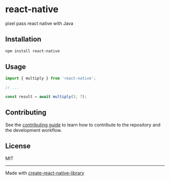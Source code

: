 # react-native

pixel pass react native with Java 

## Installation

```sh
npm install react-native
```

## Usage

```js
import { multiply } from 'react-native';

// ...

const result = await multiply(3, 7);
```

## Contributing

See the [contributing guide](CONTRIBUTING.md) to learn how to contribute to the repository and the development workflow.

## License

MIT

---

Made with [create-react-native-library](https://github.com/callstack/react-native-builder-bob)
